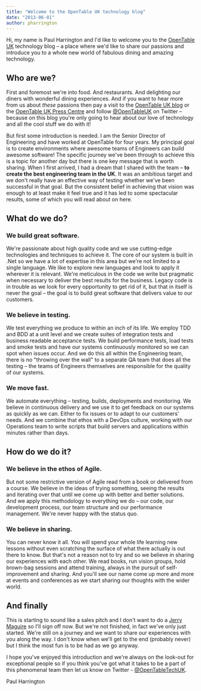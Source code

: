 ```yaml
---
title: "Welcome to the OpenTable UK technology blog"
date: "2013-06-01"
author: pharrington
---
```


<p>Hi, my name is Paul Harrington and I'd like to welcome you to the <a href="http://www.opentable.co.uk">OpenTable UK</a> technology blog &ndash; a place where we'd like to share our passions and introduce you to a whole new world of fabulous dining and amazing technology.</p>

<h2>Who are we?</h2>

<p>First and foremost we're into food. And restaurants. And delighting our diners with wonderful dining experiences. And if you want to hear more from us about <i>these</i> passions then pay a visit to the <a href="http://blog.opentable.co.uk">OpenTable UK blog</a> or the <a href="http://press.opentable.co.uk">OpenTable UK Press Centre</a> and follow <a href="https://twitter.com/opentableuk">@OpenTableUK</a> on Twitter &ndash; because on this blog you're only going to hear about our love of technology and all the cool stuff we do with it!

<p>But first some introduction is needed. I am the Senior Director of Engineering and have worked at OpenTable for four years. My principal goal is to create environments where awesome teams of Engineers can build awesome software! The specific journey we've been through to achieve this is a topic for another day but there is one key message that is worth sharing. When I first arrived, I had a dream that I shared with the team &ndash; <b>to create the best engineering team in the UK</b>. It was an ambitious target and we don't really have an effective way of testing whether we've been successful in that goal. But the consistent belief in achieving that vision was enough to at least make it feel true and it has led to some spectacular results, some of which you will read about on here.</p>

<h2>What do we do?</h2>

<h3>We build great software.</h3>

<p>We're passionate about high quality code and we use cutting-edge technologies and techniques to achieve it. The core of our system is built in .Net so we have a lot of expertise in this area but we're not limited to a single language. We like to explore new languages and look to apply it wherever it is relevant. We're meticulous in the code we write but pragmatic when necessary to deliver the best results for the business. Legacy code is in trouble as we look for every opportunity to get rid of it, but that in itself is never the goal &ndash; the goal is to build great software that delivers value to our customers.</p>

<h3>We believe in testing.</h3>

<p>We test everything we produce to within an inch of its life. We employ TDD and BDD at a unit level and we create suites of integration tests and business readable acceptance tests. We build performance tests, load tests and smoke tests and have our systems continuously monitored so we can spot when issues occur. And we do this all within the Engineering team, there is no "throwing over the wall" to a separate QA team that does all the testing &ndash; the teams of Engineers themselves are responsible for the quality of our systems.</p>

<h3>We move fast.</h3>

<p>We automate everything &ndash; testing, builds, deployments and monitoring. We believe in continuous delivery and we use it to get feedback on our systems as quickly as we can. Either to fix issues or to adapt to our customers' needs. And we combine that ethos with a DevOps culture, working with our Operations team to write scripts that build servers and applications within minutes rather than days.</p>

<h2>How do we do it?</h2>

<h3>We believe in the ethos of Agile.</h3>

<p>But not some restrictive version of Agile read from a book or delivered from a course. We believe in the ideas of trying something, seeing the results and iterating over that until we come up with better and better solutions. And we apply this methodology to everything we do &ndash; our code, our development process, our team structure and our performance management. We're never happy with the status quo.</p>

<h3>We believe in sharing.</h3>

<p>You can never know it all. You will spend your whole life learning new lessons without even scratching the surface of what there actually is out there to know. But that's not a reason not to try and so we believe in sharing our experiences with each other. We read books, run vision groups, hold brown-bag sessions and attend training, always in the pursuit of self-improvement and sharing. And you'll see our name come up more and more at events and conferences as we start sharing our thoughts with the wider world.</p>

<h2>And finally</h2>

<p>This is starting to sound like a sales pitch and I don't want to do a <a href="http://www.theuncool.com/films/jerry-maguire/jerrys-mission-statement/">Jerry Maguire</a> so I'll sign off now. But we're not finished, in fact we've only just started. We're still on a journey and we want to share our experiences with you along the way. I don't know when we'll get to the end (probably never) but I think the most fun is to be had as we go anyway.</p>

<p>I hope you've enjoyed this introduction and we're always on the look-out for exceptional people so if you think you've got what it takes to be a part of this phenomenal team then let us know on Twitter - <a href="https://twitter.com/opentabletechuk">@OpenTableTechUK</a>.</p>

<p>Paul Harrington</p>
